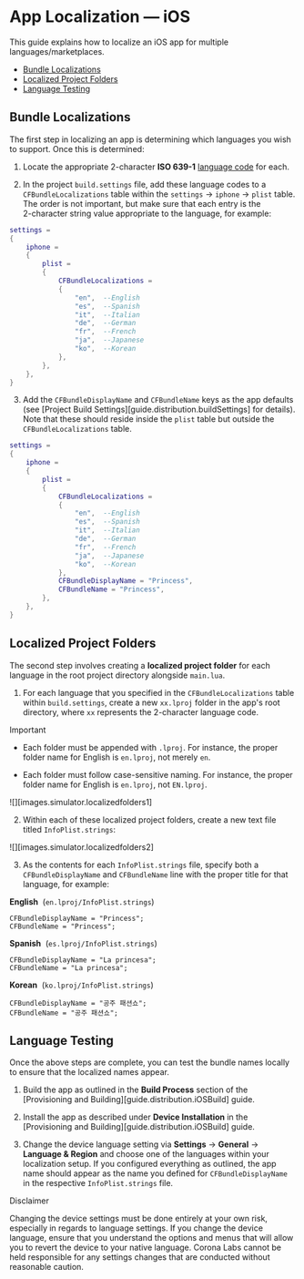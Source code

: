 # App Localization — iOS

This guide explains how to localize an iOS app for multiple languages/marketplaces.

<div class="guides-toc">

* [Bundle Localizations](#bundlelocalizations)
* [Localized Project Folders](#lproj)
* [Language Testing](#testing)

</div>


<a id="bundlelocalizations"></a>

## Bundle Localizations

The first step in localizing an app is determining which languages you wish to support. Once this is determined:

1. Locate the appropriate <nobr>2-character</nobr> <nobr>__ISO 639-1__</nobr> [language&nbsp;code](http://www.loc.gov/standards/iso639-2/php/code_list.php) for each.

2. In the project `build.settings` file, add these language codes to a `CFBundleLocalizations` table within the <nobr>`settings` &rarr; `iphone` &rarr; `plist`</nobr> table. The order is not important, but make sure that each entry is the <nobr>2-character</nobr> string value appropriate to the language, for example:

<div class="image-indent">

``````lua
settings =
{
	iphone =
	{
		plist =
		{
			CFBundleLocalizations =
			{
				"en",  --English
				"es",  --Spanish
				"it",  --Italian
				"de",  --German
				"fr",  --French
				"ja",  --Japanese
				"ko",  --Korean
			},
		},
	},
}
``````

</div>

3. Add the `CFBundleDisplayName` and `CFBundleName` keys as the app defaults (see [Project&nbsp;Build&nbsp;Settings][guide.distribution.buildSettings] for details). Note that these should reside inside the `plist` table but outside the `CFBundleLocalizations` table.

<div class="image-indent">

``````lua
settings =
{
	iphone =
	{
		plist =
		{
			CFBundleLocalizations =
			{
				"en",  --English
				"es",  --Spanish
				"it",  --Italian
				"de",  --German
				"fr",  --French
				"ja",  --Japanese
				"ko",  --Korean
			},
			CFBundleDisplayName = "Princess",
			CFBundleName = "Princess",
		},
	},
}
``````

</div>



<a id="lproj"></a>

## Localized Project Folders

The second step involves creating a __localized project folder__ for each language in the root project directory alongside `main.lua`.

1. For each language that you specified in the `CFBundleLocalizations` table within `build.settings`, create a new `xx.lproj` folder in the app's root directory, where `xx` represents the <nobr>2-character</nobr> language code.

<div class="image-indent">

<div class="guide-notebox-imp">
<div class="notebox-title-imp">Important</div>

* Each folder must be appended with `.lproj`. For instance, the proper folder name for English is `en.lproj`, not merely `en`.

* Each folder must follow <nobr>case-sensitive</nobr> naming. For instance, the proper folder name for English is `en.lproj`, not `EN.lproj`.

</div>

![][images.simulator.localizedfolders1]

</div>

2. Within each of these localized project folders, create a new text file titled `InfoPlist.strings`:

<div class="image-indent">

![][images.simulator.localizedfolders2]

</div>

3. As the contents for each `InfoPlist.strings` file, specify both a `CFBundleDisplayName` and `CFBundleName` line with the proper title for that language, for example:

<div class="image-indent" style="width: 500px;">

__English__ &nbsp;(`en.lproj/InfoPlist.strings`)

``````
CFBundleDisplayName = "Princess";
CFBundleName = "Princess";
``````

__Spanish__ &nbsp;(`es.lproj/InfoPlist.strings`)

``````
CFBundleDisplayName = "La princesa";
CFBundleName = "La princesa";
``````

__Korean__ &nbsp;(`ko.lproj/InfoPlist.strings`)

``````
CFBundleDisplayName = "공주 패션쇼";
CFBundleName = "공주 패션쇼";
``````

</div>




<a id="testing"></a>

## Language Testing

Once the above steps are complete, you can test the bundle names locally to ensure that the localized names appear.

1. Build the app as outlined in the __Build Process__ section of the [Provisioning&nbsp;and&nbsp;Building][guide.distribution.iOSBuild] guide.

2. Install the app as described under __Device Installation__ in the [Provisioning&nbsp;and&nbsp;Building][guide.distribution.iOSBuild] guide.

3. Change the device language setting via __Settings__ &rarr; __General__ &rarr; <nobr>__Language & Region__</nobr> and choose one of the languages within your localization setup. If&nbsp;you configured everything as outlined, the app name should appear as the name you defined for `CFBundleDisplayName` in the respective `InfoPlist.strings` file.

<div class="guide-notebox-imp">
<div class="notebox-title-imp">Disclaimer</div>

Changing the device settings must be done entirely at your own risk, especially in regards to language settings. If you change the device language, ensure that you understand the options and menus that will allow you to revert the device to your native language. Corona&nbsp;Labs cannot be held responsible for any settings changes that are conducted without reasonable caution.

</div>